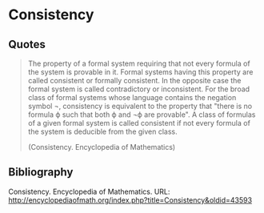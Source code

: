 # Consistency

## Quotes

> The property of a formal system requiring that not every formula of the system is
> provable in it. Formal systems having this property are called consistent or formally
> consistent. In the opposite case the formal system is called contradictory or
> inconsistent. For the broad class of formal systems whose language contains the negation
> symbol ¬, consistency is equivalent to the property that "there is no formula ϕ
> such that both ϕ and ¬ϕ are provable". A class of formulas of a given formal system is
> called consistent if not every formula of the system is deducible from the given
> class.
>
> (Consistency. Encyclopedia of Mathematics)

## Bibliography

Consistency. Encyclopedia of Mathematics.
URL: http://encyclopediaofmath.org/index.php?title=Consistency&oldid=43593